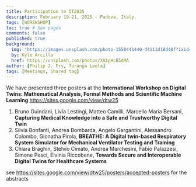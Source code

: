 ```yaml
---
title: Participation to DT2025
description: February 19-21, 2025 - Padova, Italy.
tags: [WORSKSHOP]
toc: true # See pages
comments: false
published: true
background:
  img: "https://images.unsplash.com/photo-1558441440-d4111d18d48f?ixid=eyJhcHBfaWQiOjEyMDd9&auto=format&fit=crop&w=1000&q=80"
  by: Kyle Arcilla
  href: https://unsplash.com/photos/XA1pHcB5AMA
author: [Philip J. Fry, Turanga Leela]
tags: [Meetings, Shared tag]
---
```


We have presented three posters at the 
**International Workshop on Digital Twins: Mathematical Analysis, Formal Methods and Scientific Machine Learning** https://sites.google.com/view/dtw25


1. Bruno Guindani, Livia Lestingi, Matteo Camilli, Marcello Maria Bersani, **Capturing Medical Knowledge into a Safe and Trustworthy Digital Twin**
2. Silvia Bonfanti, Andrea Bombarda, Angelo Gargantini, Alessandro Colombo, Gionatha Pirola, **BREATHE: A Digital twin-based Respiratory System Simulator for Mechanical Ventilator Testing and Training**
3. Chiara Braghin, Stelvio Cimato, Andrea Marchesini, Fabio Palazzesi, Simone Pesci, Elvinia Riccobene, **Towards Secure and Interoperable Digital Twins for Healthcare Systems**

see https://sites.google.com/view/dtw25/posters/accepted-posters for the abstracts
